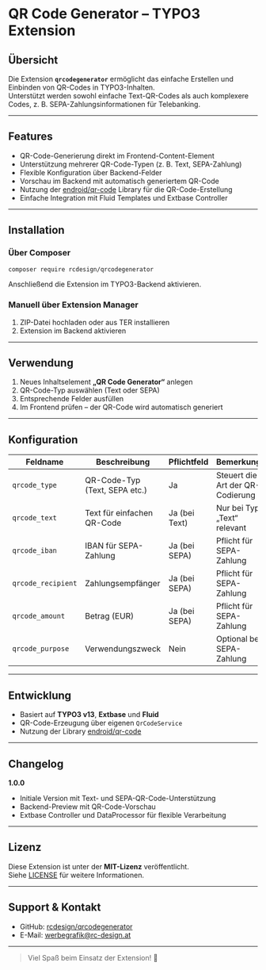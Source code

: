 # QR Code Generator – TYPO3 Extension

## Übersicht

Die Extension **`qrcodegenerator`** ermöglicht das einfache Erstellen und Einbinden von QR-Codes in TYPO3-Inhalten.  
Unterstützt werden sowohl einfache Text-QR-Codes als auch komplexere Codes, z. B. SEPA-Zahlungsinformationen für Telebanking.

---

## Features

- QR-Code-Generierung direkt im Frontend-Content-Element  
- Unterstützung mehrerer QR-Code-Typen (z. B. Text, SEPA-Zahlung)  
- Flexible Konfiguration über Backend-Felder  
- Vorschau im Backend mit automatisch generiertem QR-Code  
- Nutzung der [endroid/qr-code](https://github.com/endroid/qr-code) Library für die QR-Code-Erstellung  
- Einfache Integration mit Fluid Templates und Extbase Controller  

---

## Installation

### Über Composer
```bash
composer require rcdesign/qrcodegenerator
```
Anschließend die Extension im TYPO3-Backend aktivieren.

### Manuell über Extension Manager
1. ZIP-Datei hochladen oder aus TER installieren  
2. Extension im Backend aktivieren  

---

## Verwendung

1. Neues Inhaltselement **„QR Code Generator“** anlegen  
2. QR-Code-Typ auswählen (Text oder SEPA)  
3. Entsprechende Felder ausfüllen  
4. Im Frontend prüfen – der QR-Code wird automatisch generiert  

---

## Konfiguration

| Feldname          | Beschreibung                      | Pflichtfeld | Bemerkung                                  |
|-------------------|-----------------------------------|-------------|---------------------------------------------|
| `qrcode_type`     | QR-Code-Typ (Text, SEPA etc.)     | Ja          | Steuert die Art der QR-Codierung            |
| `qrcode_text`     | Text für einfachen QR-Code        | Ja (bei Text) | Nur bei Typ „Text“ relevant                 |
| `qrcode_iban`     | IBAN für SEPA-Zahlung             | Ja (bei SEPA) | Pflicht für SEPA-Zahlung                    |
| `qrcode_recipient`| Zahlungsempfänger                 | Ja (bei SEPA) | Pflicht für SEPA-Zahlung                    |
| `qrcode_amount`   | Betrag (EUR)                      | Ja (bei SEPA) | Pflicht für SEPA-Zahlung                    |
| `qrcode_purpose`  | Verwendungszweck                  | Nein         | Optional bei SEPA-Zahlung                   |

---

## Entwicklung

- Basiert auf **TYPO3 v13**, **Extbase** und **Fluid**  
- QR-Code-Erzeugung über eigenen `QrCodeService`  
- Nutzung der Library [endroid/qr-code](https://github.com/endroid/qr-code)  

---

## Changelog

**1.0.0**
- Initiale Version mit Text- und SEPA-QR-Code-Unterstützung  
- Backend-Preview mit QR-Code-Vorschau  
- Extbase Controller und DataProcessor für flexible Verarbeitung  

---

## Lizenz

Diese Extension ist unter der **MIT-Lizenz** veröffentlicht.  
Siehe [LICENSE](LICENSE) für weitere Informationen.

---

## Support & Kontakt

- GitHub: [rcdesign/qrcodegenerator](https://github.com/rcdesign/qrcodegenerator)  
- E-Mail: [werbegrafik@rc-design.at](mailto:werbegrafik@rc-design.at)  

---

> Viel Spaß beim Einsatz der Extension! 🚀
